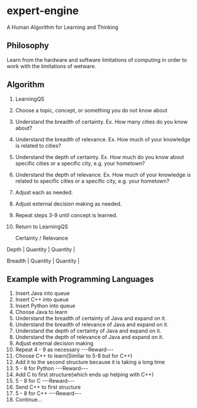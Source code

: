 # expert-engine
A Human Algorithm for Learning and Thinking

## Philosophy
 
Learn from the hardware and software limitations of computing in order to work with the limitations of wetware.

## Algorithm

1. LearningQS
2. Choose a topic, concept, or something you do not know about
3. Understand the breadth of certainty. Ex. How many cities do you know about?
4. Understand the breadth of relevance. Ex. How much of your knowledge is related to cities?
5. Understand the depth of certainty. Ex. How much do you know about specific cities or a specific city, e.g. your hometown?
6. Understand the depth of relevance. Ex. How much of your knowledge is related to specific cities or a specific city, e.g. your hometown?
7. Adjust each as needed.
8. Adjust external decision making as needed.
9. Repeat steps 3-9 until concept is learned.
10. Return to LearningQS

      Certainty     /    Relevance
      
Depth   |    Quantity   |    Quantity   |

Breadth  |    Quantity  |    Quantity   |


## Example with Programming Languages

1. Insert Java into queue
2. Insert C++ into queue
3. Insert Python into queue
4. Choose Java to learn
5. Understand the breadth of certainty of Java and expand on it.
6. Understand the breadth of relevance of Java and expand on it.
7. Understand the depth of certainty of Java and expand on it.
8. Understand the depth of relevance of Java and expand on it.
9. Adjust external decision making
10. Repeat 4 - 9 as necessary
---Reward---
11. Choose C++ to learn(Similar to 5-8 but for C++)
12. Add it to the second structure because it is taking a long time
13. 5 - 8 for Python
---Reward---
14. Add C to first structure(which ends up helping with C++)
15. 5 - 8 for C
---Reward---
16. Send C++ to first structure
17. 5 - 8 for C++
---Reward---
18. Continue...
